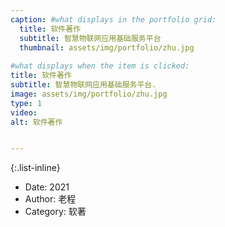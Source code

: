```yaml
---
caption: #what displays in the portfolio grid:
  title: 软件著作
  subtitle: 智慧物联网应用基础服务平台
  thumbnail: assets/img/portfolio/zhu.jpg
  
#what displays when the item is clicked:
title: 软件著作
subtitle: 智慧物联网应用基础服务平台.
image: assets/img/portfolio/zhu.jpg
type: 1
video: 
alt: 软件著作


---
```



{:.list-inline} 
- Date: 2021
- Author: 老程 
- Category: 软著

